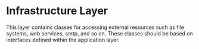 # Infrastructure Layer

This layer contains classes for accessing external resources such as file systems, web services, smtp, and so on.
These classes should be based on interfaces defined within the application layer.